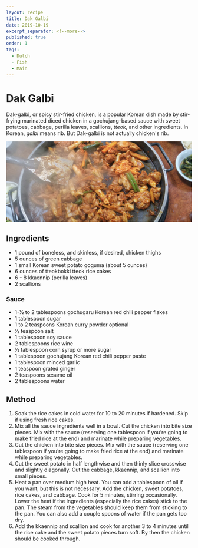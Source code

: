 ```yaml
---
layout: recipe
title: Dak Galbi
date: 2019-10-19
excerpt_separator: <!--more-->
published: true
order: 1
tags:
  - Dutch
  - Fish
  - Main
---
```


# Dak Galbi

Dak-galbi, or spicy stir-fried chicken, is a popular Korean dish made by stir-frying marinated diced chicken in a gochujang-based sauce with sweet potatoes, cabbage, perilla leaves, scallions, _tteok_, and other ingredients. In Korean, _galbi_ means rib. But Dak-galbi is not actually chicken's rib.

<!--more-->

[![Dak Galbi](/_uploads/dak-galbi.png)](/_uploads/dak-galbi.png)

## Ingredients

- 1 pound of boneless, and skinless, if desired, chicken thighs
- 5 ounces of green cabbage
- 1 small Korean sweet potato goguma (about 5 ounces)
- 6 ounces of tteokbokki tteok rice cakes
- 6 - 8 kkaennip (perilla leaves)
- 2 scallions

### Sauce
- 1-½ to 2 tablespoons gochugaru Korean red chili pepper flakes
- 1 tablespoon sugar
- 1 to 2 teaspoons Korean curry powder optional
- ½ teaspoon salt
- 1 tablespoon soy sauce
- 2 tablespoons rice wine
- ½ tablespoon corn syrup or more sugar
- 1 tablespoon gochujang Korean red chili pepper paste
- 1 tablespoon minced garlic
- 1 teaspoon grated ginger
- 2 teaspoons sesame oil
- 2 tablespoons water

## Method

1. Soak the rice cakes in cold water for 10 to 20 minutes if hardened. Skip if using fresh rice cakes.
2. Mix all the sauce ingredients well in a bowl. Cut the chicken into bite size pieces. Mix with the sauce (reserving one tablespoon if you’re going to make fried rice at the end) and marinate while preparing vegetables.
3. Cut the chicken into bite size pieces. Mix with the sauce (reserving one tablespoon if you’re going to make fried rice at the end) and marinate while preparing vegetables.
4. Cut the sweet potato in half lengthwise and then thinly slice crosswise and slightly diagonally. Cut the cabbage, kkaennip, and scallion into small pieces.
5. Heat a pan over medium high heat. You can add a tablespoon of oil if you want, but this is not necessary. Add the chicken, sweet potatoes, rice cakes, and cabbage. Cook for 5 minutes, stirring occasionally. Lower the heat if the ingredients (especially the rice cakes) stick to the pan. The steam from the vegetables should keep them from sticking to the pan. You can also add a couple spoons of water if the pan gets too dry.
6. Add the kkaennip and scallion and cook for another 3 to 4 minutes until the rice cake and the sweet potato pieces turn soft. By then the chicken should be cooked through.

